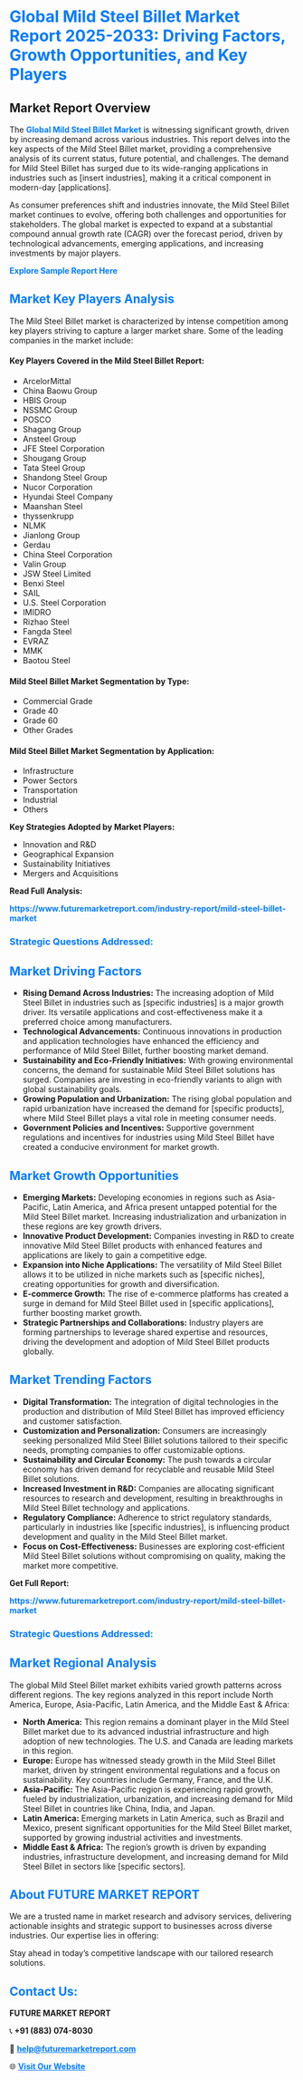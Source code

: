 <h1 style="color: #007BFF;">Global Mild Steel Billet Market Report 2025-2033: Driving Factors, Growth Opportunities, and Key Players</h1>

<section id="overview">
<h2>Market Report Overview</h2>
<p>The <a href="https://www.futuremarketreport.com/industry-report/mild-steel-billet-market" style="color: #007BFF; text-decoration: none;"><strong>Global Mild Steel Billet Market</strong></a> is witnessing significant growth, driven by increasing demand across various industries. This report delves into the key aspects of the Mild Steel Billet market, providing a comprehensive analysis of its current status, future potential, and challenges. The demand for Mild Steel Billet has surged due to its wide-ranging applications in industries such as [insert industries], making it a critical component in modern-day [applications].</p>
<p>As consumer preferences shift and industries innovate, the Mild Steel Billet market continues to evolve, offering both challenges and opportunities for stakeholders. The global market is expected to expand at a substantial compound annual growth rate (CAGR) over the forecast period, driven by technological advancements, emerging applications, and increasing investments by major players.</p>
</section>

<section id="overview">
<p><a href="https://www.futuremarketreport.com/request-sample/reportId=55972" style="color: #007BFF; text-decoration: none;"><strong>Explore Sample Report Here</strong></a></p>
</section>

<section id="key-players">
<h2 style="color: #007BFF;">Market Key Players Analysis</h2>
<p>The Mild Steel Billet market is characterized by intense competition among key players striving to capture a larger market share. Some of the leading companies in the market include:</p>
<h4>Key Players Covered in the Mild Steel Billet Report:</h4>
<ul><li>ArcelorMittal</li><li>China Baowu Group</li><li>HBIS Group</li><li>NSSMC Group</li><li>POSCO</li><li>Shagang Group</li><li>Ansteel Group</li><li>JFE Steel Corporation</li><li>Shougang Group</li><li>Tata Steel Group</li><li>Shandong Steel Group</li><li>Nucor Corporation</li><li>Hyundai Steel Company</li><li>Maanshan Steel</li><li>thyssenkrupp</li><li>NLMK</li><li>Jianlong Group</li><li>Gerdau</li><li>China Steel Corporation</li><li>Valin Group</li><li>JSW Steel Limited</li><li>Benxi Steel</li><li>SAIL</li><li>U.S. Steel Corporation</li><li>IMIDRO</li><li>Rizhao Steel</li><li>Fangda Steel</li><li>EVRAZ</li><li>MMK</li><li>Baotou Steel</li></ul>
<h4>Mild Steel Billet Market Segmentation by Type:</h4>
<ul><li>Commercial Grade</li><li>Grade 40</li><li>Grade 60</li><li>Other Grades</li></ul>

<h4>Mild Steel Billet Market Segmentation by Application:</h4>
<ul><li>Infrastructure</li><li>Power Sectors</li><li>Transportation</li><li>Industrial</li><li>Others</li></ul>
<p><strong>Key Strategies Adopted by Market Players:</strong></p>
<ul>
<li>Innovation and R&D</li>
<li>Geographical Expansion</li>
<li>Sustainability Initiatives</li>
<li>Mergers and Acquisitions</li>
</ul>
</section>

<section>
<p><strong>Read Full Analysis: </strong></p><a href="https://www.futuremarketreport.com/industry-report/mild-steel-billet-market" style="color: #007BFF; text-decoration: none;"><strong>https://www.futuremarketreport.com/industry-report/mild-steel-billet-market</strong></a>
<h3 style="color: #007BFF;">Strategic Questions Addressed:</h3>
</section>

<section id="driving-factors">
<h2 style="color: #007BFF;">Market Driving Factors</h2>
<ul>
<li><strong>Rising Demand Across Industries:</strong> The increasing adoption of Mild Steel Billet in industries such as [specific industries] is a major growth driver. Its versatile applications and cost-effectiveness make it a preferred choice among manufacturers.</li>
<li><strong>Technological Advancements:</strong> Continuous innovations in production and application technologies have enhanced the efficiency and performance of Mild Steel Billet, further boosting market demand.</li>
<li><strong>Sustainability and Eco-Friendly Initiatives:</strong> With growing environmental concerns, the demand for sustainable Mild Steel Billet solutions has surged. Companies are investing in eco-friendly variants to align with global sustainability goals.</li>
<li><strong>Growing Population and Urbanization:</strong> The rising global population and rapid urbanization have increased the demand for [specific products], where Mild Steel Billet plays a vital role in meeting consumer needs.</li>
<li><strong>Government Policies and Incentives:</strong> Supportive government regulations and incentives for industries using Mild Steel Billet have created a conducive environment for market growth.</li>
</ul>
</section>

<section id="growth-opportunities">
<h2 style="color: #007BFF;">Market Growth Opportunities</h2>
<ul>
<li><strong>Emerging Markets:</strong> Developing economies in regions such as Asia-Pacific, Latin America, and Africa present untapped potential for the Mild Steel Billet market. Increasing industrialization and urbanization in these regions are key growth drivers.</li>
<li><strong>Innovative Product Development:</strong> Companies investing in R&D to create innovative Mild Steel Billet products with enhanced features and applications are likely to gain a competitive edge.</li>
<li><strong>Expansion into Niche Applications:</strong> The versatility of Mild Steel Billet allows it to be utilized in niche markets such as [specific niches], creating opportunities for growth and diversification.</li>
<li><strong>E-commerce Growth:</strong> The rise of e-commerce platforms has created a surge in demand for Mild Steel Billet used in [specific applications], further boosting market growth.</li>
<li><strong>Strategic Partnerships and Collaborations:</strong> Industry players are forming partnerships to leverage shared expertise and resources, driving the development and adoption of Mild Steel Billet products globally.</li>
</ul>
</section>

<section id="trending-factors">
<h2 style="color: #007BFF;">Market Trending Factors</h2>
<ul>
<li><strong>Digital Transformation:</strong> The integration of digital technologies in the production and distribution of Mild Steel Billet has improved efficiency and customer satisfaction.</li>
<li><strong>Customization and Personalization:</strong> Consumers are increasingly seeking personalized Mild Steel Billet solutions tailored to their specific needs, prompting companies to offer customizable options.</li>
<li><strong>Sustainability and Circular Economy:</strong> The push towards a circular economy has driven demand for recyclable and reusable Mild Steel Billet solutions.</li>
<li><strong>Increased Investment in R&D:</strong> Companies are allocating significant resources to research and development, resulting in breakthroughs in Mild Steel Billet technology and applications.</li>
<li><strong>Regulatory Compliance:</strong> Adherence to strict regulatory standards, particularly in industries like [specific industries], is influencing product development and quality in the Mild Steel Billet market.</li>
<li><strong>Focus on Cost-Effectiveness:</strong> Businesses are exploring cost-efficient Mild Steel Billet solutions without compromising on quality, making the market more competitive.</li>
</ul>
</section>

<section>
<p><strong>Get Full Report: </strong></p><a href="https://www.futuremarketreport.com/industry-report/mild-steel-billet-market" style="color: #007BFF; text-decoration: none;"><strong>https://www.futuremarketreport.com/industry-report/mild-steel-billet-market</strong></a>
<h3 style="color: #007BFF;">Strategic Questions Addressed:</h3>
</section>


<section id="regional-analysis">
<h2 style="color: #007BFF;">Market Regional Analysis</h2>
<p>The global Mild Steel Billet market exhibits varied growth patterns across different regions. The key regions analyzed in this report include North America, Europe, Asia-Pacific, Latin America, and the Middle East & Africa:</p>
<ul>
<li><strong>North America:</strong> This region remains a dominant player in the Mild Steel Billet market due to its advanced industrial infrastructure and high adoption of new technologies. The U.S. and Canada are leading markets in this region.</li>
<li><strong>Europe:</strong> Europe has witnessed steady growth in the Mild Steel Billet market, driven by stringent environmental regulations and a focus on sustainability. Key countries include Germany, France, and the U.K.</li>
<li><strong>Asia-Pacific:</strong> The Asia-Pacific region is experiencing rapid growth, fueled by industrialization, urbanization, and increasing demand for Mild Steel Billet in countries like China, India, and Japan.</li>
<li><strong>Latin America:</strong> Emerging markets in Latin America, such as Brazil and Mexico, present significant opportunities for the Mild Steel Billet market, supported by growing industrial activities and investments.</li>
<li><strong>Middle East & Africa:</strong> The region’s growth is driven by expanding industries, infrastructure development, and increasing demand for Mild Steel Billet in sectors like [specific sectors].</li>
</ul>
</section>

<footer>
<h2 style="color: #007BFF;">About FUTURE MARKET REPORT</h2>
<p>We are a trusted name in market research and advisory services, delivering actionable insights and strategic support to businesses across diverse industries. Our expertise lies in offering:</p>

<p>Stay ahead in today’s competitive landscape with our tailored research solutions.</p>

<h2 style="color: #007BFF;">Contact Us:</h2>
<p><strong>FUTURE MARKET REPORT</strong></p>
<p>📞 <strong>+91 (883) 074-8030</strong></p>
<p>📧 <strong><a href="mailto:help@futuremarketreport.com" style="color: #007BFF;">help@futuremarketreport.com</a></strong></p>
<p>🌐 <strong><a href="https://www.futuremarketreport.com/" style="color: #007BFF;">Visit Our Website</a></strong></p>
</footer>